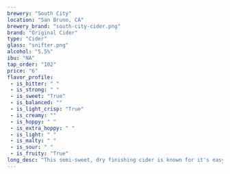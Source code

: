 ```yaml
---
brewery: "South City"
location: "San Bruno, CA"
brewery_brand: "south-city-cider.png"
brand: "Original Cider"
type: "Cider"
glass: "snifter.png"
alcohol: "5.5%"
ibu: "NA"
tap_order: "102"
price: "6"
flavor_profile:
 - is_bitter: " "
 - is_strong: " "
 - is_sweet: "True"
 - is_balanced: ""
 - is_light_crisp: "True"
 - is_creamy: ""
 - is_hoppy: " "
 - is_extra_hoppy: " "
 - is_light: " "
 - is_malty: " "
 - is_sour: " "
 - is_fruity: "True"
long_desc: "This semi-sweet, dry finishing cider is known for it's easy drinkability without being overly sweet."
---
```

